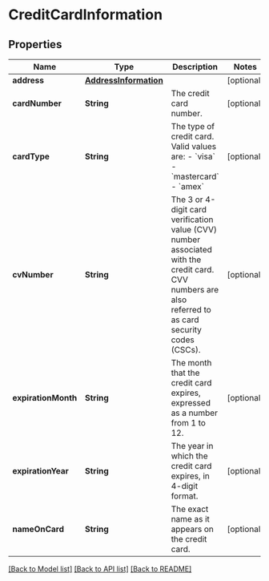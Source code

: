 # CreditCardInformation

## Properties
Name | Type | Description | Notes
------------ | ------------- | ------------- | -------------
**address** | [**AddressInformation**](AddressInformation.md) |  | [optional] 
**cardNumber** | **String** | The credit card number. | [optional] 
**cardType** | **String** | The type of credit card. Valid values are:   - &#x60;visa&#x60;  - &#x60;mastercard&#x60;  - &#x60;amex&#x60; | [optional] 
**cvNumber** | **String** | The 3 or 4-digit card verification value (CVV) number associated with the credit card. CVV numbers are also referred to as card security codes (CSCs). | [optional] 
**expirationMonth** | **String** | The month that the credit card expires, expressed as a number from 1 to 12. | [optional] 
**expirationYear** | **String** | The year in which the credit card expires, in 4-digit format. | [optional] 
**nameOnCard** | **String** | The exact name as it appears on the credit card. | [optional] 

[[Back to Model list]](../README.md#documentation-for-models) [[Back to API list]](../README.md#documentation-for-api-endpoints) [[Back to README]](../README.md)


